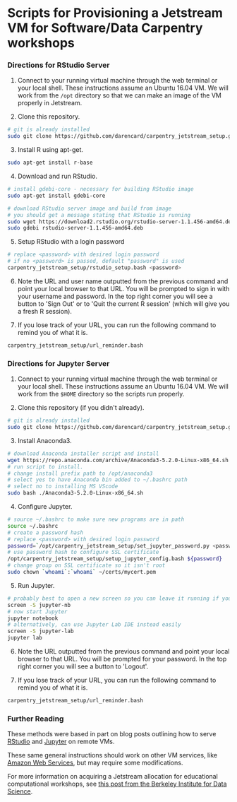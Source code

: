 # Scripts for Provisioning a Jetstream VM for Software/Data Carpentry workshops

### Directions for RStudio Server

1. Connect to your running virtual machine through the web terminal or your local shell. These instructions assume an Ubuntu 16.04 VM. We will work from the `/opt` directory so that we can make an image of the VM properly in Jetstream.

2. Clone this repository.
```bash
# git is already installed
sudo git clone https://github.com/darencard/carpentry_jetstream_setup.git
```

3. Install R using apt-get.
```bash
sudo apt-get install r-base
```

4. Download and run RStudio.
```bash
# install gdebi-core - necessary for building RStudio image
sudo apt-get install gdebi-core

# download RStudio server image and build from image
# you should get a message stating that RStudio is running
sudo wget https://download2.rstudio.org/rstudio-server-1.1.456-amd64.deb
sudo gdebi rstudio-server-1.1.456-amd64.deb
```

5. Setup RStudio with a login password
```bash
# replace <password> with desired login password
# if no <password> is passed, default "password" is used
carpentry_jetstream_setup/rstudio_setup.bash <password>
```

6. Note the URL and user name outputted from the previous command and point your local browser to that URL. You will be prompted to sign in with your username and password. In the top right corner you will see a button to 'Sign Out' or to 'Quit the current R session' (which will give you a fresh R session).

7. If you lose track of your URL, you can run the following command to remind you of what it is.
```bash
carpentry_jetstream_setup/url_reminder.bash
```


### Directions for Jupyter Server

1. Connect to your running virtual machine through the web terminal or your local shell. These instructions assume an Ubuntu 16.04 VM. We will work from the `$HOME` directory so the scripts run properly.

2. Clone this repository (if you didn't already).
```bash
# git is already installed
sudo git clone https://github.com/darencard/carpentry_jetstream_setup.git
```

3. Install Anaconda3.
```bash
# download Anaconda installer script and install
wget https://repo.anaconda.com/archive/Anaconda3-5.2.0-Linux-x86_64.sh
# run script to install. 
# change install prefix path to /opt/anaconda3
# select yes to have Anaconda bin added to ~/.bashrc path
# select no to installing MS VScode
sudo bash ./Anaconda3-5.2.0-Linux-x86_64.sh
```

4. Configure Jupyter.
```bash
# source ~/.bashrc to make sure new programs are in path
source ~/.bashrc
# create a password hash
# replace <password> with desired login password
password=`/opt/carpentry_jetstream_setup/set_jupyter_password.py <password>`
# use password hash to configure SSL certificate
/opt/carpentry_jetstream_setup/setup_jupyter_config.bash ${password}
# change group on SSL certificate so it isn't root
sudo chown `whoami`:`whoami` ~/certs/mycert.pem
```

5. Run Jupyter.
```bash
# probably best to open a new screen so you can leave it running if you get logged out
screen -S jupyter-nb
# now start Jupyter
jupyter notebook
# alternatively, can use Jupyter Lab IDE instead easily
screen -S jupyter-lab
jupyter lab
```

6. Note the URL outputted from the previous command and point your local browser to that URL. You will be prompted for your password. In the top right corner you will see a button to 'Logout'.

7. If you lose track of your URL, you can run the following command to remind you of what it is.
```bash
carpentry_jetstream_setup/url_reminder.bash
```


### Further Reading

These methods were based in part on blog posts outlining how to serve [RStudio](https://angus.readthedocs.io/en/2017/visualizing-blast-scores-with-RStudio.html#installing-and-running-rstudio-on-jetstream) and [Jupyter](https://hackernoon.com/aws-ec2-part-4-starting-a-jupyter-ipython-notebook-server-on-aws-549d87a55ba9) on remote VMs.

These same general instructions should work on other VM services, like [Amazon Web Services](https://aws.amazon.com/), but may require some modifications.

For more information on acquiring a Jetstream allocation for educational computational workshops, see [this post from the Berkeley Institute for Data Science](http://research-it.berkeley.edu/blog/17/02/17/jetstream-cloud-support-multi-institutional-data-science-workshops-and-research).
